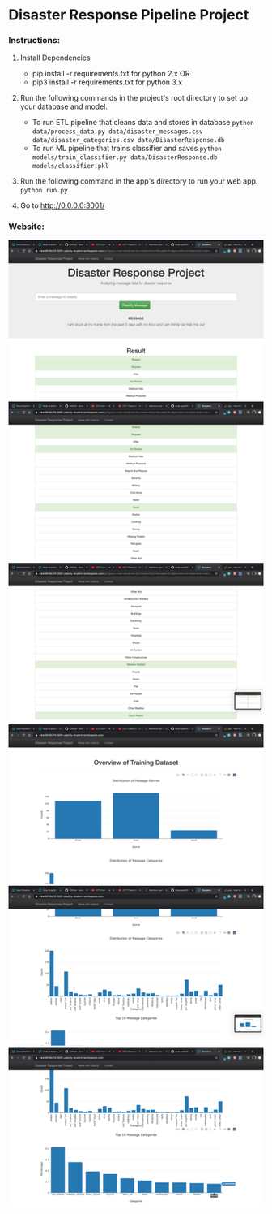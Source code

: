 # Disaster Response Pipeline Project

### Instructions:
1. Install Dependencies
   - pip install -r requirements.txt for python 2.x
                     OR
   - pip3 install -r requirements.txt for python 3.x
1. Run the following commands in the project's root directory to set up your database and model.

    - To run ETL pipeline that cleans data and stores in database
        `python data/process_data.py data/disaster_messages.csv data/disaster_categories.csv data/DisasterResponse.db`
    - To run ML pipeline that trains classifier and saves
        `python models/train_classifier.py data/DisasterResponse.db models/classifier.pkl`

2. Run the following command in the app's directory to run your web app.
    `python run.py`

3. Go to http://0.0.0.0:3001/

### Website:
![1](https://github.com/shauryabit2k18/ETL-pipeline/blob/master/images/1.png)
![2](https://github.com/shauryabit2k18/ETL-pipeline/blob/master/images/2.png)
![3](https://github.com/shauryabit2k18/ETL-pipeline/blob/master/images/3.png)
![4](https://github.com/shauryabit2k18/ETL-pipeline/blob/master/images/4.png)
![5](https://github.com/shauryabit2k18/ETL-pipeline/blob/master/images/5.png)
![6](https://github.com/shauryabit2k18/ETL-pipeline/blob/master/images/6.png)
